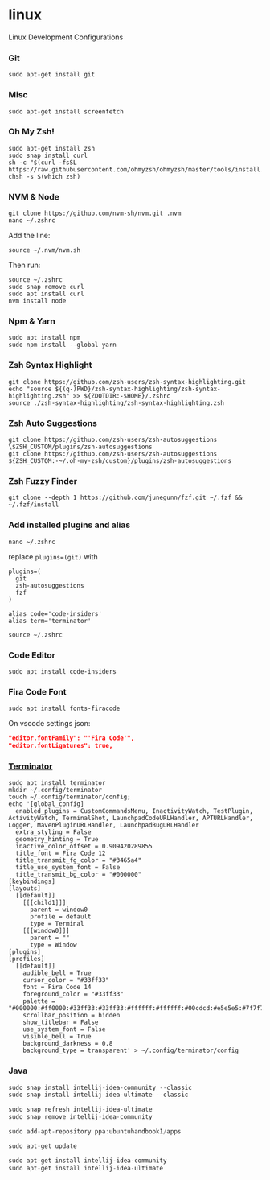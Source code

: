 # linux
Linux Development Configurations

### Git
```shell
sudo apt-get install git
```

### Misc
```shell
sudo apt-get install screenfetch
```

### Oh My Zsh!
```shell
sudo apt-get install zsh
sudo snap install curl
sh -c "$(curl -fsSL https://raw.githubusercontent.com/ohmyzsh/ohmyzsh/master/tools/install.sh)"
chsh -s $(which zsh)
```

### NVM & Node
```shell
git clone https://github.com/nvm-sh/nvm.git .nvm
nano ~/.zshrc
```

Add the line:

```shell
source ~/.nvm/nvm.sh
```

Then run:

```shell
source ~/.zshrc
sudo snap remove curl
sudo apt install curl
nvm install node
```

### Npm & Yarn
```shell
sudo apt install npm
sudo npm install --global yarn
```

### Zsh Syntax Highlight
```
git clone https://github.com/zsh-users/zsh-syntax-highlighting.git
echo "source ${(q-)PWD}/zsh-syntax-highlighting/zsh-syntax-highlighting.zsh" >> ${ZDOTDIR:-$HOME}/.zshrc
source ./zsh-syntax-highlighting/zsh-syntax-highlighting.zsh
```

### Zsh Auto Suggestions
```shell
git clone https://github.com/zsh-users/zsh-autosuggestions \$ZSH_CUSTOM/plugins/zsh-autosuggestions
git clone https://github.com/zsh-users/zsh-autosuggestions ${ZSH_CUSTOM:-~/.oh-my-zsh/custom}/plugins/zsh-autosuggestions
```

### Zsh Fuzzy Finder
```shell
git clone --depth 1 https://github.com/junegunn/fzf.git ~/.fzf && ~/.fzf/install
```

### Add installed plugins and alias
```shell
nano ~/.zshrc
```

replace `plugins=(git)` with

```shell
plugins=(
  git
  zsh-autosuggestions
  fzf
)

alias code='code-insiders'
alias term='terminator'
```

```shell
source ~/.zshrc
```


### Code Editor
```shell
sudo apt install code-insiders
```

### Fira Code Font
```shell
sudo apt install fonts-firacode
```

On vscode settings json:
```json
"editor.fontFamily": "'Fira Code'",
"editor.fontLigatures": true,
```

### [Terminator](https://gnometerminator.blogspot.com/p/introduction.html)

```shell
sudo apt install terminator
mkdir ~/.config/terminator
touch ~/.config/terminator/config;
echo '[global_config]
  enabled_plugins = CustomCommandsMenu, InactivityWatch, TestPlugin, ActivityWatch, TerminalShot, LaunchpadCodeURLHandler, APTURLHandler, Logger, MavenPluginURLHandler, LaunchpadBugURLHandler
  extra_styling = False
  geometry_hinting = True
  inactive_color_offset = 0.909420289855
  title_font = Fira Code 12
  title_transmit_fg_color = "#3465a4"
  title_use_system_font = False
  title_transmit_bg_color = "#000000"
[keybindings]
[layouts]
  [[default]]
    [[[child1]]]
      parent = window0
      profile = default
      type = Terminal
    [[[window0]]]
      parent = ""
      type = Window
[plugins]
[profiles]
  [[default]]
    audible_bell = True
    cursor_color = "#33ff33"
    font = Fira Code 14
    foreground_color = "#33ff33"
    palette = "#000000:#ff0000:#33ff33:#33ff33:#ffffff:#ffffff:#00cdcd:#e5e5e5:#7f7f7f:#ff0000:#33ff33:#ffff00:#ffffff:#ff00ff:#00ffff:#ffffff"
    scrollbar_position = hidden
    show_titlebar = False
    use_system_font = False
    visible_bell = True
    background_darkness = 0.8
    background_type = transparent' > ~/.config/terminator/config
```

### Java

```java
sudo snap install intellij-idea-community --classic
sudo snap install intellij-idea-ultimate --classic

sudo snap refresh intellij-idea-ultimate
sudo snap remove intellij-idea-community

sudo add-apt-repository ppa:ubuntuhandbook1/apps

sudo apt-get update

sudo apt-get install intellij-idea-community
sudo apt-get install intellij-idea-ultimate
```

